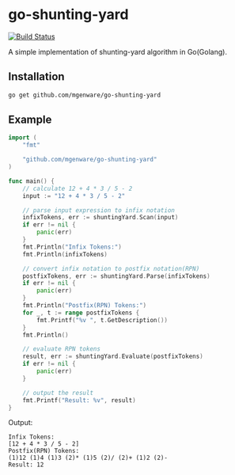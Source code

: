 # go-shunting-yard

[![Build Status](https://travis-ci.org/mgenware/go-shunting-yard.svg?branch=master)](http://travis-ci.org/mgenware/go-shunting-yard)


A simple implementation of shunting-yard algorithm in Go(Golang).

## Installation
```sh
go get github.com/mgenware/go-shunting-yard
```

## Example
```go
import (
	"fmt"

	"github.com/mgenware/go-shunting-yard"
)

func main() {
	// calculate 12 + 4 * 3 / 5 - 2
	input := "12 + 4 * 3 / 5 - 2"

	// parse input expression to infix notation
	infixTokens, err := shuntingYard.Scan(input)
	if err != nil {
		panic(err)
	}
	fmt.Println("Infix Tokens:")
	fmt.Println(infixTokens)

	// convert infix notation to postfix notation(RPN)
	postfixTokens, err := shuntingYard.Parse(infixTokens)
	if err != nil {
		panic(err)
	}
	fmt.Println("Postfix(RPN) Tokens:")
	for _, t := range postfixTokens {
		fmt.Printf("%v ", t.GetDescription())
	}
	fmt.Println()

	// evaluate RPN tokens
	result, err := shuntingYard.Evaluate(postfixTokens)
	if err != nil {
		panic(err)
	}

	// output the result
	fmt.Printf("Result: %v", result)
}
```

Output:
```
Infix Tokens:
[12 + 4 * 3 / 5 - 2]
Postfix(RPN) Tokens:
(1)12 (1)4 (1)3 (2)* (1)5 (2)/ (2)+ (1)2 (2)-
Result: 12
```

